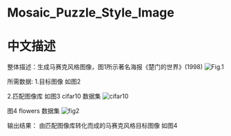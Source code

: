 # Mosaic_Puzzle_Style_Image

# 中文描述
整体描述：生成马赛克风格图像，图1所示著名海报《楚门的世界》(1998)
![Fig.1](https://user-images.githubusercontent.com/51181927/168855980-a8016d90-de20-490f-adf9-aebca3d2fbee.jpeg)

所需数据:
1.目标图像 如图2


2.匹配图像库 
如图3 cifar10 数据集
![cifar10](https://user-images.githubusercontent.com/51181927/169332343-02569254-2a12-4340-bb90-45ee3778bbdf.png)

图4 flowers 数据集
![fig2](https://user-images.githubusercontent.com/51181927/169332407-765a8c70-cde8-435a-977e-2218805eb283.png)

输出结果：
由匹配图像库转化而成的马赛克风格目标图像 
如图4
